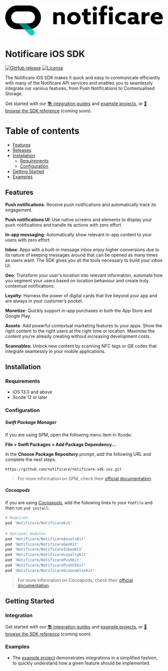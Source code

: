 [<img src="https://raw.githubusercontent.com/notificare/notificare-sdk-ios/main/assets/logo.png"/>](https://notificare.com)

# Notificare iOS SDK

[![GitHub release](https://img.shields.io/github/v/release/notificare/notificare-sdk-ios?include_prereleases)](https://github.com/notificare/notificare-sdk-ios/releases)
[![License](https://img.shields.io/github/license/notificare/notificare-sdk-ios)](https://github.com/notificare/notificare-sdk-ios/blob/main/LICENSE)

The Notificare iOS SDK makes it quick and easy to communicate efficiently with many of the Notificare API services and enables you to seamlessly integrate our various features, from Push Notifications to Contextualised Storage.

Get started with our [📚 integration guides](https://docs.notifica.re/sdk/v3/ios/setup) and [example projects](#examples), or [📘 browse the SDK reference]() (coming soon).


Table of contents
=================

* [Features](#features)
* [Releases](#releases)
* [Installation](#installation)
  * [Requirements](#requirements)
  * [Configuration](#configuration)
* [Getting Started](#getting-started)
* [Examples](#examples)


## Features

**Push notifications**: Receive push notifications and automatically track its engagement.

**Push notifications UI**: Use native screens and elements to display your push notifications and handle its actions with zero effort.

**In-app messaging**: Automatically show relevant in-app content to your users with zero effort.

**Inbox**: Apps with a built-in message inbox enjoy higher conversions due to its nature of keeping messages around that can be opened as many times as users want. The SDK gives you all the tools necessary to build your inbox UI.

**Geo**: Transform your user's location into relevant information, automate how you segment your users based on location behaviour and create truly contextual notifications.

**Loyalty**: Harness the power of digital cards that live beyond your app and are always in your customer’s pocket.

**Monetize**: Quickly support in-app purchases in both the App Store and Google Play.

**Assets**: Add powerful contextual marketing features to your apps. Show the right content to the right users at the right time or location. Maximise the content you're already creating without increasing development costs.

**Scannables**: Unlock new content by scanning NFC tags or QR codes that integrate seamlessly in your mobile applications.


## Installation

### Requirements

* iOS 13.0 and above
* Xcode 12 or later

### Configuration

##### Swift Package Manager
If you are using SPM, open the following menu item in Xcode:

**File > Swift Packages > Add Package Dependency...**

In the **Choose Package Repository** prompt, add the following URL and complete the next steps.

```
https://github.com/notificare/notificare-sdk-ios.git
```

> For more information on SPM, check their [official documentation](https://developer.apple.com/documentation/swift_packages/adding_package_dependencies_to_your_app).

##### Cocoapods
If you are using [Cocoapods](https://cocoapods.org), add the following lines to your `Podfile` and then run `pod install`:

```ruby
# Required
pod 'Notificare/NotificareKit'

# Optional modules
pod 'Notificare/NotificareAssetsKit'
pod 'Notificare/NotificareGeoKit'
pod 'Notificare/NotificareInboxKit'
pod 'Notificare/NotificareLoyaltyKit'
pod 'Notificare/NotificarePushKit'
pod 'Notificare/NotificarePushUIKit'
pod 'Notificare/NotificareScannablesKit'
```

> For more information on Cocoapods, check their [official documentation](https://guides.cocoapods.org/using/getting-started.html).

## Getting Started

### Integration
Get started with our [📚 integration guides](https://docs.notifica.re/sdk/v3/ios/setup) and [example projects](#examples), or [📘 browse the SDK reference]() (coming soon).


### Examples
- The [example project](https://github.com/Notificare/notificare-sdk-ios/tree/main/Sample) demonstrates integrations in a simplified fashion, to quickly understand how a given feature should be implemented.

